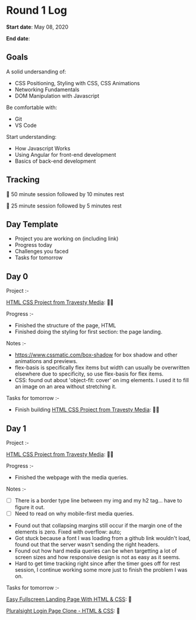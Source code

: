 # Round 1 Log

**Start date**: May 08, 2020

**End date**: 

## Goals

A solid undersanding of:
* CSS Positioning, Styling with CSS, CSS Animations 
* Networking Fundamentals
* DOM Manipulation with Javascript

Be comfortable with:
* Git
* VS Code

Start understanding:
* How Javascript Works
* Using Angular for front-end development
* Basics of back-end development

## Tracking

🍒 50 minute session followed by 10 minutes rest

🍅 25 minute session followed by 5 minutes rest

## Day Template

* Project you are working on (including link)
* Progress today
* Challenges you faced
* Tasks for tomorrow

## Day 0

Project :- 

[HTML CSS Project from Travesty Media](https://www.youtube.com/watch?v=XsEnj-1hG2o): 🍒🍒

Progress :-
- Finished the structure of the page, HTML 
- Finished doing the styling for first section: the page landing.

Notes :-
- https://www.cssmatic.com/box-shadow for box shadow and other animations and previews.
- flex-basis is specifically flex items but width can usually be overwritten elsewhere due to specificity, so use flex-basis for flex items.
- CSS: found out about  'object-fit: cover' on img elements. I used it to fill an image on an area without stretching it.

Tasks for tomorrow :-
- Finish building [HTML CSS Project from Travesty Media](https://www.youtube.com/watch?v=XsEnj-1hG2o): 🍒🍒

## Day 1

Project :- 

[HTML CSS Project from Travesty Media](https://www.youtube.com/watch?v=XsEnj-1hG2o): 🍒🍒

Progress :-

- Finished the webpage with the media queries.

Notes :-

- [ ] There is a border type line between my img and my h2 tag... have to figure it out.
- [ ] Need to read on why mobile-first media queries.
- Found out that collapsing margins still occur if the margin one of the elements is zero. Fixed with overflow: auto;
- Got stuck because a font I was loading from a github link wouldn't load, found out that the server wasn't sending the right headers.
- Found out how hard media queries can be when targetting a lot of screen sizes and how responsive design is not as easy as it seems.
- Hard to get time tracking right since after the timer goes off for rest session, I continue working some more just to finish the problem I was on.


Tasks for tomorrow :-

[Easy Fullscreen Landing Page With HTML & CSS](https://www.youtube.com/watch?v=hVdTQWASliE): 🍒

[Pluralsight Login Page Clone - HTML & CSS](https://www.youtube.com/watch?v=wIx1O5Y5EB4): 🍒
